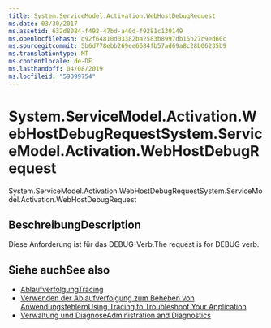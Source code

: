 ```yaml
---
title: System.ServiceModel.Activation.WebHostDebugRequest
ms.date: 03/30/2017
ms.assetid: 632d8084-f492-47bd-a40d-f9281c130149
ms.openlocfilehash: d92f64810d03382ba2583b8997db15b27c9ed60c
ms.sourcegitcommit: 5b6d778ebb269ee6684fb57ad69a8c28b06235b9
ms.translationtype: MT
ms.contentlocale: de-DE
ms.lasthandoff: 04/08/2019
ms.locfileid: "59099754"
---
```

# <a name="systemservicemodelactivationwebhostdebugrequest"></a><span data-ttu-id="11e00-102">System.ServiceModel.Activation.WebHostDebugRequest</span><span class="sxs-lookup"><span data-stu-id="11e00-102">System.ServiceModel.Activation.WebHostDebugRequest</span></span>
<span data-ttu-id="11e00-103">System.ServiceModel.Activation.WebHostDebugRequest</span><span class="sxs-lookup"><span data-stu-id="11e00-103">System.ServiceModel.Activation.WebHostDebugRequest</span></span>  
  
## <a name="description"></a><span data-ttu-id="11e00-104">Beschreibung</span><span class="sxs-lookup"><span data-stu-id="11e00-104">Description</span></span>  
 <span data-ttu-id="11e00-105">Diese Anforderung ist für das DEBUG-Verb.</span><span class="sxs-lookup"><span data-stu-id="11e00-105">The request is for DEBUG verb.</span></span>  
  
## <a name="see-also"></a><span data-ttu-id="11e00-106">Siehe auch</span><span class="sxs-lookup"><span data-stu-id="11e00-106">See also</span></span>

- [<span data-ttu-id="11e00-107">Ablaufverfolgung</span><span class="sxs-lookup"><span data-stu-id="11e00-107">Tracing</span></span>](../../../../../docs/framework/wcf/diagnostics/tracing/index.md)
- [<span data-ttu-id="11e00-108">Verwenden der Ablaufverfolgung zum Beheben von Anwendungsfehlern</span><span class="sxs-lookup"><span data-stu-id="11e00-108">Using Tracing to Troubleshoot Your Application</span></span>](../../../../../docs/framework/wcf/diagnostics/tracing/using-tracing-to-troubleshoot-your-application.md)
- [<span data-ttu-id="11e00-109">Verwaltung und Diagnose</span><span class="sxs-lookup"><span data-stu-id="11e00-109">Administration and Diagnostics</span></span>](../../../../../docs/framework/wcf/diagnostics/index.md)
